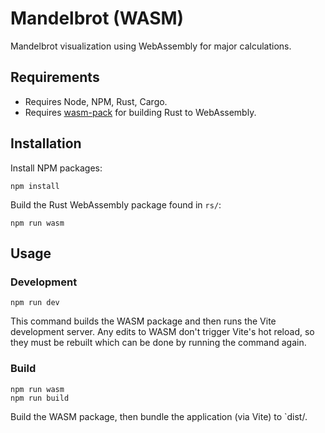 # Mandelbrot (WASM)
Mandelbrot visualization using WebAssembly for major calculations.

## Requirements
- Requires Node, NPM, Rust, Cargo.
- Requires [wasm-pack](https://github.com/rustwasm/wasm-pack) for building Rust to WebAssembly.

## Installation
Install NPM packages:
```
npm install
```
Build the Rust WebAssembly package found in `rs/`:
```
npm run wasm
```

## Usage
### Development
```
npm run dev
```
This command builds the WASM package and then runs the Vite development server. Any edits to WASM don't trigger Vite's hot reload, so they must be rebuilt which can be done by running the command again.

### Build
```
npm run wasm
npm run build
```
Build the WASM package, then bundle the application (via Vite) to `dist/.
